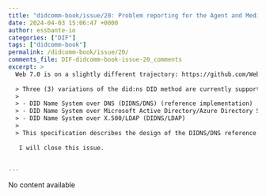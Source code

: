 ```yaml
---
title: "didcomm-book/issue/20: Problem reporting for the Agent and Mediator"
date: 2024-04-03 15:06:47 +0000
author: essbante-io
categories: ["DIF"]
tags: ["didcomm-book"]
permalink: /didcomm-book/issue/20/
comments_file: DIF-didcomm-book-issue-20_comments
excerpt: >
  Web 7.0 is on a slightly different trajectory: https://github.com/Web7Foundation/Specifications/blob/main/methods/did-ns-1-0-1.md#variations    > Three (3) variations of the did:ns DID method are currently supported.  >   > - DID Name System over DNS (DIDNS/DNS) (reference implementation)  > - DID Name System over Microsoft Active Directory/Azure Directory Services (DIDNS/AD)  > - DID Name System over X.500/LDAP (DIDNS/LDAP)  >   > This specification describes the design of the DIDNS/DNS reference implementation.     I will close this issue.    
---
```

No content available